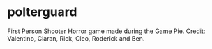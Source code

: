 # polterguard
First Person Shooter Horror game made during the Game Pie. Credit: Valentino, Ciaran, Rick, Cleo, Roderick and Ben.
